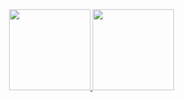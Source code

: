 
##

 <div align="center">
  <a href="https://github.com/RodrigoMassucci">
  <img height="145em" src="https://github-readme-stats.vercel.app/api?username=RodrigoMassucci&show_icons=true&theme=dark&include_all_commits=true&count_private=true"/>
  <img height="145em" src="https://github-readme-stats.vercel.app/api/top-langs/?username=RodrigoMassucci&layout=compact&langs_count=7&theme=dark"/>
</div>

   ##
